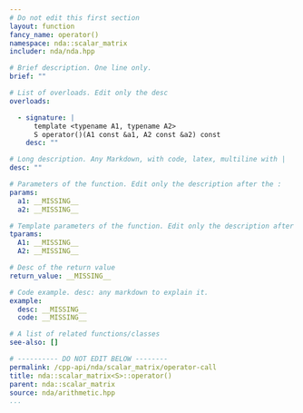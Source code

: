 ```yaml
---
# Do not edit this first section
layout: function
fancy_name: operator()
namespace: nda::scalar_matrix
includer: nda/nda.hpp

# Brief description. One line only.
brief: ""

# List of overloads. Edit only the desc
overloads:

  - signature: |
      template <typename A1, typename A2>
      S operator()(A1 const &a1, A2 const &a2) const
    desc: ""

# Long description. Any Markdown, with code, latex, multiline with |
desc: ""

# Parameters of the function. Edit only the description after the :
params:
  a1: __MISSING__
  a2: __MISSING__

# Template parameters of the function. Edit only the description after the :
tparams:
  A1: __MISSING__
  A2: __MISSING__

# Desc of the return value
return_value: __MISSING__

# Code example. desc: any markdown to explain it.
example:
  desc: __MISSING__
  code: __MISSING__

# A list of related functions/classes
see-also: []

# ---------- DO NOT EDIT BELOW --------
permalink: /cpp-api/nda/scalar_matrix/operator-call
title: nda::scalar_matrix<S>::operator()
parent: nda::scalar_matrix
source: nda/arithmetic.hpp
...
```


